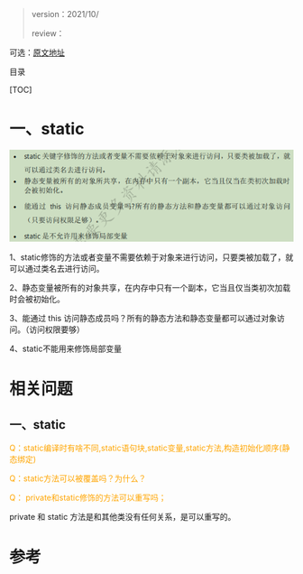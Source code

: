> version：2021/10/
>
> review：

可选：[原文地址](https://developer.android.google.cn/guide/fragments/create)

目录

[TOC]

# 一、static

![image-20211019223339935](images/image-20211019223339935.png)

1、static修饰的方法或者变量不需要依赖于对象来进行访问，只要类被加载了，就可以通过类名去进行访问。

2、静态变量被所有的对象共享，在内存中只有一个副本，它当且仅当类初次加载时会被初始化。

3、能通过 this 访问静态成员吗？所有的静态方法和静态变量都可以通过对象访问。（访问权限要够）

4、static不能用来修饰局部变量



# 相关问题

## 一、static

<font color='orange'>Q：static编译时有啥不同,static语句块,static变量,static方法,构造初始化顺序(静态绑定)</font>



<font color='orange'>Q：static方法可以被覆盖吗？为什么？</font>



<font color='orange'>Q：  private和static修饰的方法可以重写吗；</font>

private 和 static 方法是和其他类没有任何关系，是可以重写的。



# 参考

